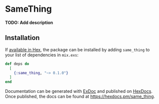 # SameThing

**TODO: Add description**

## Installation

If [available in Hex](https://hex.pm/docs/publish), the package can be installed
by adding `same_thing` to your list of dependencies in `mix.exs`:

```elixir
def deps do
  [
    {:same_thing, "~> 0.1.0"}
  ]
end
```

Documentation can be generated with [ExDoc](https://github.com/elixir-lang/ex_doc)
and published on [HexDocs](https://hexdocs.pm). Once published, the docs can
be found at <https://hexdocs.pm/same_thing>.

